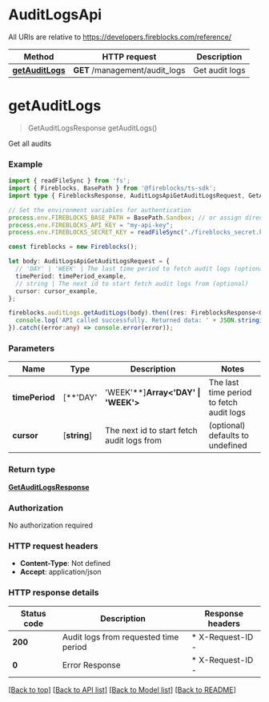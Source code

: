 # AuditLogsApi

All URIs are relative to https://developers.fireblocks.com/reference/

Method | HTTP request | Description
------------- | ------------- | -------------
[**getAuditLogs**](#getAuditLogs) | **GET** /management/audit_logs | Get audit logs


# **getAuditLogs**
> GetAuditLogsResponse getAuditLogs()

Get all audits

### Example


```typescript
import { readFileSync } from 'fs';
import { Fireblocks, BasePath } from '@fireblocks/ts-sdk';
import type { FireblocksResponse, AuditLogsApiGetAuditLogsRequest, GetAuditLogsResponse } from '@fireblocks/ts-sdk';

// Set the environment variables for authentication
process.env.FIREBLOCKS_BASE_PATH = BasePath.Sandbox; // or assign directly to "https://sandbox-api.fireblocks.io/v1"
process.env.FIREBLOCKS_API_KEY = "my-api-key";
process.env.FIREBLOCKS_SECRET_KEY = readFileSync("./fireblocks_secret.key", "utf8");

const fireblocks = new Fireblocks();

let body: AuditLogsApiGetAuditLogsRequest = {
  // 'DAY' | 'WEEK' | The last time period to fetch audit logs (optional)
  timePeriod: timePeriod_example,
  // string | The next id to start fetch audit logs from (optional)
  cursor: cursor_example,
};

fireblocks.auditLogs.getAuditLogs(body).then((res: FireblocksResponse<GetAuditLogsResponse>) => {
  console.log('API called successfully. Returned data: ' + JSON.stringify(res, null, 2));
}).catch((error:any) => console.error(error));
```


### Parameters

Name | Type | Description  | Notes
------------- | ------------- | ------------- | -------------
 **timePeriod** | [**&#39;DAY&#39; | &#39;WEEK&#39;**]**Array<&#39;DAY&#39; &#124; &#39;WEEK&#39;>** | The last time period to fetch audit logs | (optional) defaults to undefined
 **cursor** | [**string**] | The next id to start fetch audit logs from | (optional) defaults to undefined


### Return type

**[GetAuditLogsResponse](../models/GetAuditLogsResponse.md)**

### Authorization

No authorization required

### HTTP request headers

 - **Content-Type**: Not defined
 - **Accept**: application/json


### HTTP response details
| Status code | Description | Response headers |
|-------------|-------------|------------------|
**200** | Audit logs from requested time period |  * X-Request-ID -  <br>  |
**0** | Error Response |  * X-Request-ID -  <br>  |

[[Back to top]](#) [[Back to API list]](../../README.md#documentation-for-api-endpoints) [[Back to Model list]](../../README.md#documentation-for-models) [[Back to README]](../../README.md)


